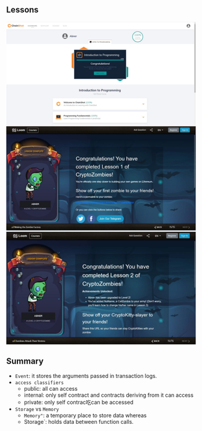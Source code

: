 

## Lessons
![](./chainshot.JPG)
![](./cryptozombie-lesson-1.JPG)
![](./cryptozombie-lesson-2.JPG)

## Summary
- `Event`: it stores the arguments passed in transaction logs.
- `access classifiers`
    - public: all can access
    - internal: only self contract and contracts deriving from it can access
    - private: only self contrac吃can be accessed
- `Storage` vs `Memory`
    - `Memory"`: a temporary place to store data whereas
    - Storage`: holds data between function calls.